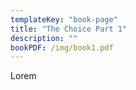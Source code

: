 ```yaml
---
templateKey: "book-page"
title: "The Choice Part 1"
description: ""
bookPDF: /img/book1.pdf
---
```


Lorem